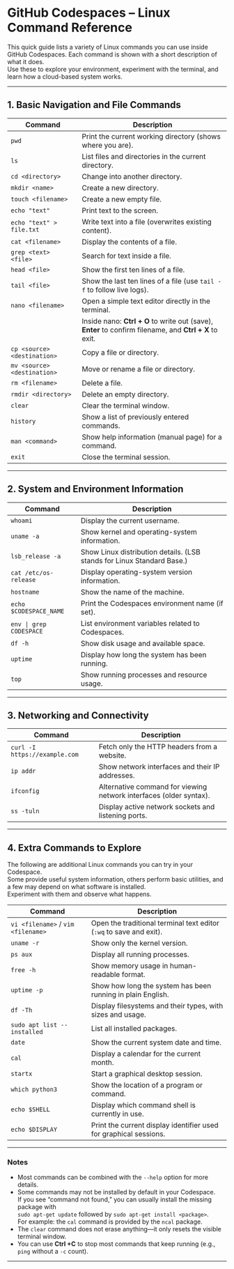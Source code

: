 # GitHub Codespaces – Linux Command Reference

This quick guide lists a variety of Linux commands you can use inside GitHub Codespaces.
Each command is shown with a short description of what it does.  
Use these to explore your environment, experiment with the terminal, and learn how a cloud-based system works.

---

## 1. Basic Navigation and File Commands
| Command | Description |
|----------|--------------|
| `pwd` | Print the current working directory (shows where you are). |
| `ls` | List files and directories in the current directory. |
| `cd <directory>` | Change into another directory. |
| `mkdir <name>` | Create a new directory. |
| `touch <filename>` | Create a new empty file. |
| `echo "text"` | Print text to the screen. |
| `echo "text" > file.txt` | Write text into a file (overwrites existing content). |
| `cat <filename>` | Display the contents of a file. |
| `grep <text> <file>` | Search for text inside a file. |
| `head <file>` | Show the first ten lines of a file. |
| `tail <file>` | Show the last ten lines of a file (use `tail -f` to follow live logs). |
| `nano <filename>` | Open a simple text editor directly in the terminal. |
|  | Inside nano: **Ctrl + O** to write out (save), **Enter** to confirm filename, and **Ctrl + X** to exit. |
| `cp <source> <destination>` | Copy a file or directory. |
| `mv <source> <destination>` | Move or rename a file or directory. |
| `rm <filename>` | Delete a file. |
| `rmdir <directory>` | Delete an empty directory. |
| `clear` | Clear the terminal window. |
| `history` | Show a list of previously entered commands. |
| `man <command>` | Show help information (manual page) for a command. |
| `exit` | Close the terminal session. |

---

## 2. System and Environment Information
| Command | Description |
|----------|--------------|
| `whoami` | Display the current username. |
| `uname -a` | Show kernel and operating-system information. |
| `lsb_release -a` | Show Linux distribution details. (LSB stands for Linux Standard Base.) |
| `cat /etc/os-release` | Display operating-system version information. |
| `hostname` | Show the name of the machine. |
| `echo $CODESPACE_NAME` | Print the Codespaces environment name (if set). |
| `env \| grep CODESPACE` | List environment variables related to Codespaces. |
| `df -h` | Show disk usage and available space. |
| `uptime` | Display how long the system has been running. |
| `top` | Show running processes and resource usage. |

---

## 3. Networking and Connectivity
| Command | Description |
|----------|--------------|
| `curl -I https://example.com` | Fetch only the HTTP headers from a website. |
| `ip addr` | Show network interfaces and their IP addresses. |
| `ifconfig` | Alternative command for viewing network interfaces (older syntax). |
| `ss -tuln` | Display active network sockets and listening ports. |

---

## 4. Extra Commands to Explore

The following are additional Linux commands you can try in your Codespace.  
Some provide useful system information, others perform basic utilities, and a few may depend on what software is installed.  
Experiment with them and observe what happens.

| Command | Description |
|----------|-------------|
| `vi <filename>` / `vim <filename>` | Open the traditional terminal text editor (`:wq` to save and exit). |
| `uname -r` | Show only the kernel version. |
| `ps aux` | Display all running processes. |
| `free -h` | Show memory usage in human-readable format. |
| `uptime -p` | Show how long the system has been running in plain English. |
| `df -Th` | Display filesystems and their types, with sizes and usage. |
| `sudo apt list --installed` | List all installed packages. |
| `date` | Show the current system date and time. |
| `cal` | Display a calendar for the current month. |
| `startx` | Start a graphical desktop session. |
| `which python3` | Show the location of a program or command. |
| `echo $SHELL` | Display which command shell is currently in use. |
| `echo $DISPLAY` | Print the current display identifier used for graphical sessions. |

---

### Notes
- Most commands can be combined with the `--help` option for more details.  
- Some commands may not be installed by default in your Codespace.  
  If you see “command not found,” you can usually install the missing package with  
  `sudo apt-get update` followed by `sudo apt-get install <package>`.  
  For example: the `cal` command is provided by the `ncal` package. 
- The `clear` command does not erase anything—it only resets the visible terminal window.  
- You can use **Ctrl +C** to stop most commands that keep running (e.g., `ping` without a `-c` count).  

---
